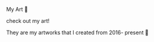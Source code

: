 My Art :link:


check out my art!

They are my artworks that I created from 2016- present 
:floppy_disk:

